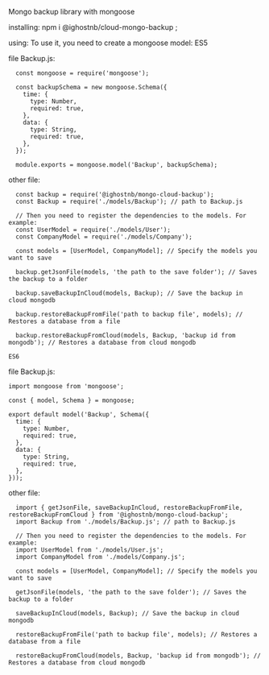Mongo backup library with mongoose

installing: 
  npm i @ighostnb/cloud-mongo-backup ;
  
using:
  To use it, you need to create a mongoose model:
  ES5
    
file Backup.js: 
    
      const mongoose = require('mongoose');

      const backupSchema = new mongoose.Schema({
        time: {
          type: Number,
          required: true,
        },
        data: {
          type: String,
          required: true,
        },
      });

      module.exports = mongoose.model('Backup', backupSchema);

other file: 
      
      const backup = require('@ighostnb/mongo-cloud-backup');
      const Backup = require('./models/Backup'); // path to Backup.js
      
      // Then you need to register the dependencies to the models. For example:
      const UserModel = require('./models/User');
      const CompanyModel = require('./models/Company');
      
      const models = [UserModel, CompanyModel]; // Specify the models you want to save
      
      backup.getJsonFile(models, 'the path to the save folder'); // Saves the backup to a folder
      
      backup.saveBackupInCloud(models, Backup); // Save the backup in cloud mongodb
      
      backup.restoreBackupFromFile('path to backup file', models); // Restores a database from a file
      
      backup.restoreBackupFromCloud(models, Backup, 'backup id from mongodb'); // Restores a database from cloud mongodb
      
    ES6
    
file Backup.js:
    
    import mongoose from 'mongoose';
    
    const { model, Schema } = mongoose;
    
    export default model('Backup', Schema({
      time: {
        type: Number,
        required: true,
      },
      data: {
        type: String,
        required: true,
      },
    }));
    
other file: 
      
      import { getJsonFile, saveBackupInCloud, restoreBackupFromFile, restoreBackupFromCloud } from '@ighostnb/mongo-cloud-backup';
      import Backup from './models/Backup.js'; // path to Backup.js
      
      // Then you need to register the dependencies to the models. For example:
      import UserModel from './models/User.js';
      import CompanyModel from './models/Company.js';
      
      const models = [UserModel, CompanyModel]; // Specify the models you want to save
      
      getJsonFile(models, 'the path to the save folder'); // Saves the backup to a folder
      
      saveBackupInCloud(models, Backup); // Save the backup in cloud mongodb
      
      restoreBackupFromFile('path to backup file', models); // Restores a database from a file
      
      restoreBackupFromCloud(models, Backup, 'backup id from mongodb'); // Restores a database from cloud mongodb
